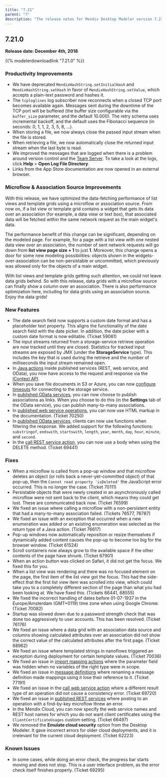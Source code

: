```yaml
---
title: "7.21"
parent: "7"
description: "The release notes for Mendix Desktop Modeler version 7.21 (including all patches) with details on new features, bug fixes, and known issues."
---
```


## 7.21.0

**Release date: December 4th, 2018**

{{% modelerdownloadlink "7.21.0" %}}

### Productivity Improvements

* We have deprecated `MendixHashString.setInitialHash` and `MendixHashString.setHash` in favor of `MendixHashString.setValue`, which accepts a plain-text password and hashes it.
* The `tcploglines` log subscriber now reconnects when a closed TCP port becomes available again. Messages sent during the downtime of the TCP port will be buffered (the buffer size configurable via the `buffer_size` parameter, and the default 10.000). The retry schema uses incremental backoff, and the default uses the Fibonacci sequence (in seconds: 0, 1, 1, 2, 3, 5, 8, ...).
* When storing a file, we now always close the passed input stream when the file is stored.
* When retrieving a file, we now automatically close the returned input stream when the last byte is read.
* We improved the messages that are logged when there is a problem around version control and the [Team Server](/refguide/team-server-faq). To take a look at the logs, click **Help** > **Open Log File Directory**. 
* Links from the App Store documentation are now opened in an external browser.

### Microflow & Association Source Improvements

With this release, we have optimized the data-fetching performance of list views and template grids using a microflow or association source. From now on, if a list view or template grid contains a widget that gets its data over an association (for example, a data view or text box), that associated data will be fetched within the same network request as the main widget's data.

The performance benefit of this change can be significant, depending on the modeled page. For example, for a page with a list view with one nested data view over an association, the number of sent network requests will go down from **list view page size + 1** to just **1**. Moreover, this change opens a door for some new modeling possibilities: objects shown in the widgets-over-association can be non-persistable or uncommitted, which previously was allowed only for the objects of a main widget.

With list views and template grids getting such attention, we could not leave data grids behind. So with this release, data grids with a microflow source can finally show a column over an association. There is also performance optimization here, including for data grids using an association source. Enjoy the data grids!

### New Features
  
* The date search field now supports a custom date format and has a placeholder text property. This aligns the functionality of the date search field with the date picker. In addition, the date picker with a custom date format is now editable. (Ticket 59061)
* The input streams returned from a storage-service retrieve operation are now tracked until they are closed. Statistics for tracked input streams are exposed by JMX (under the **StorageService** type). This includes the key that is used during the retrieve and the number of milliseconds the input stream remained open.
* In [Java actions](/refguide/java-actions) inside published services (REST, web service, and OData), you now have access to the request and response via the [IContext API](https://apidocs.mendix.com/7/runtime/com/mendix/systemwideinterfaces/core/IContext.html).
* When you save file documents in S3 or Azure, you can now [configure timeouts](/refguide/custom-settings) for connecting to the storage service.
* In [published OData services](/refguide/published-odata-services), you can now choose to publish associations as links. When you choose to do this (in the **Settings** tab of the OData service), you can publish many-to-many associations.
* In [published web service operations](/refguide/operations), you can now use HTML markup in the documentation. (Ticket 70250)
* In [published OData services](/refguide/published-odata-services), clients can now use functions when filtering the response. We added support for the following functions: `substringof`, `endswith`, `startswith`, `length`, `year`, `month`, `day`, `hour`, `minute`, and `second`.
* In the [call REST service action](/refguide/call-rest-action), you can now use a body when using the DELETE method. (Ticket 69441)

### Fixes
  
* <a name="70111"></a>When a microflow is called from a pop-up window and that microflow deletes an object (or rolls back a never-yet-committed object) of that pop-up, then the `Cannot read property 'isDeleted'` the JavaScript error occurred. This is no longer the case. (Ticket 70111)
* <a name="76599"></a>Persistable objects that were newly created in an asynchronously called microflow were not sent back to the client, which means they could get lost. These are communicated back now. (Ticket 76599)
* <a name="76577"></a>We fixed an issue where calling a microflow with a non-persistent entity that had a many-to-many association failed. (Tickets 76577, 76787)
* <a name="76617"></a>We fixed an issue with an exception that occurred when a new enumeration was added or an existing enumeration was selected as the return type of a Java action. (Ticket 76617)  
* Pop-up windows now automatically reposition or resize themselves if dynamically added content causes the pop-up to become too big for the browser window. (Ticket 61524)
* Scroll containers now always grow to the available space if the other contents of the page have shrunk. (Ticket 67901)
* When an action button was clicked on Safari, it did not get the focus. We fixed this for you.
* When a list view was rendering and there was no focused element on the page, the first item of the list view got the focus. This had the side-effect that the first list view item was scrolled into view, which could take you to a completely different section of the page than what you had been looking at. We have fixed this. (Tickets 66441, 68555)
* We fixed the incorrect handling of dates before 01-07-1937 in the Europe/Amsterdam (GMT+0119) time zone when using Google Chrome. (Ticket 70082)
* Startup was slowed down due to a password strength check that was done too aggressively to user accounts. This has been resolved. (Ticket 76176)
* We fixed an issue where a data grid with an association data source and columns showing calculated attributes over an association did not show the correct value of the calculated attributes after the first page. (Ticket 68962)
* We fixed an issue where templated strings in nanoflows triggered an exception during deployment for certain template values. (Ticket 70036)
* We fixed an issue in [import mapping actions](/refguide/import-mapping-action) where the parameter field was hidden when no variables of the right type were in scope.
* We fixed an issue in [message definitions](/refguide/message-definition) where renaming a message definition made mappings using it lose their reference to it. (Ticket 77191)
* We fixed an issue in the [call web service action](/refguide/call-web-service-action) where a different result type of an operation did not cause a consistency error. (Ticket 69720)
* We fixed an issue in [published REST services](/refguide/published-rest-service) where posting to an operation with a find-by-key microflow threw an error.
* In the Mendix Cloud, you can now specify the web service names and REST host names for which you do not want client certificates using the `ClientCertificateUsages` custom setting. (Ticket 66497)
* We removed the **Emulate cloud security** option from the Desktop Modeler. It gave incorrect errors for older cloud deployments, and it is irrelevant for the current cloud deployment. (Ticket 62223)

### Known Issues

* In some cases, while doing an error check, the progress bar starts moving and does not stop. This is a user interface problem, as the error check itself finishes properly. (Ticket 69295)
